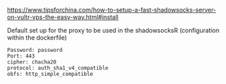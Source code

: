 https://www.tipsforchina.com/how-to-setup-a-fast-shadowsocks-server-on-vultr-vps-the-easy-way.html#install

Default set up for the proxy to be used in the shadowsocksR (configuration within the dockerfile)
```
Password: password
Port: 443
cipher: chacha20
protocol: auth_sha1_v4_compatible
obfs: http_simple_compatible
```
